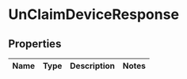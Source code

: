 
# UnClaimDeviceResponse

## Properties
Name | Type | Description | Notes
------------ | ------------- | ------------- | -------------



